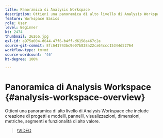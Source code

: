 ```yaml
---
title: Panoramica di Analysis Workspace
description: Ottieni una panoramica di alto livello di Analysis Workspace che include creazione di progetti e modelli, pannelli, visualizzazioni, dimensioni, metriche, segmenti e funzionalità di alto valore.
feature: Workspace Basics
role: User
level: Beginner
kt: 2474
thumbnail: 26266.jpg
exl-id: a975a004-d044-47f6-b4ff-d6158a467c2a
source-git-commit: 8fc641743bc9e07b838a22ca64ccc15344d52764
workflow-type: tm+mt
source-wordcount: '46'
ht-degree: 100%

---
```


# Panoramica di Analysis Workspace {#analysis-workspace-overview}

Ottieni una panoramica di alto livello di Analysis Workspace che include creazione di progetti e modelli, pannelli, visualizzazioni, dimensioni, metriche, segmenti e funzionalità di alto valore.

>[!VIDEO](https://video.tv.adobe.com/v/328627/?quality=12&learn=on&captions=ita)
